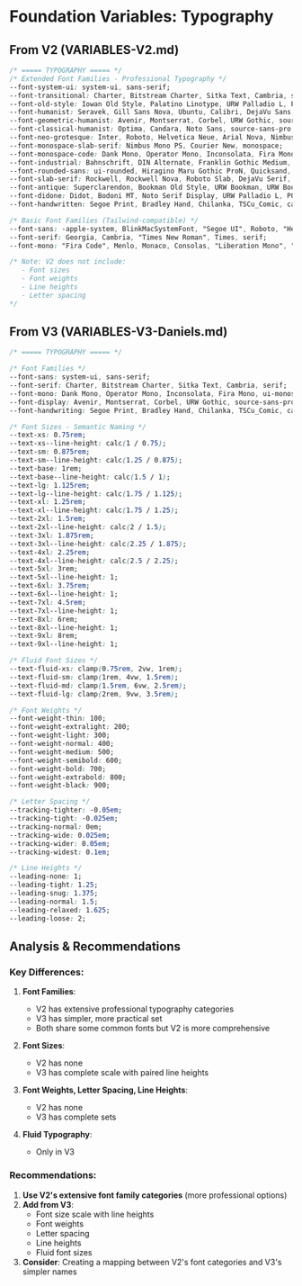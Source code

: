 # Foundation Variables: Typography

## From V2 (VARIABLES-V2.md)

```css
/* ===== TYPOGRAPHY ===== */
/* Extended Font Families - Professional Typography */
--font-system-ui: system-ui, sans-serif;
--font-transitional: Charter, Bitstream Charter, Sitka Text, Cambria, serif;
--font-old-style: Iowan Old Style, Palatino Linotype, URW Palladio L, P052, serif;
--font-humanist: Seravek, Gill Sans Nova, Ubuntu, Calibri, DejaVu Sans, source-sans-pro, sans-serif;
--font-geometric-humanist: Avenir, Montserrat, Corbel, URW Gothic, source-sans-pro, sans-serif;
--font-classical-humanist: Optima, Candara, Noto Sans, source-sans-pro, sans-serif;
--font-neo-grotesque: Inter, Roboto, Helvetica Neue, Arial Nova, Nimbus Sans, Arial, sans-serif;
--font-monospace-slab-serif: Nimbus Mono PS, Courier New, monospace;
--font-monospace-code: Dank Mono, Operator Mono, Inconsolata, Fira Mono, ui-monospace, SF Mono,Monaco, Droid Sans Mono, Source Code Pro, Cascadia Code,Menlo, Consolas, DejaVu Sans Mono, monospace;
--font-industrial: Bahnschrift, DIN Alternate, Franklin Gothic Medium, Nimbus Sans Narrow, sans-serif-condensed, sans-serif;
--font-rounded-sans: ui-rounded, Hiragino Maru Gothic ProN, Quicksand, Comfortaa, Manjari, Arial Rounded MT, Arial Rounded MT Bold, Calibri, source-sans-pro, sans-serif;
--font-slab-serif: Rockwell, Rockwell Nova, Roboto Slab, DejaVu Serif, Sitka Small, serif;
--font-antique: Superclarendon, Bookman Old Style, URW Bookman, URW Bookman L, Georgia Pro, Georgia, serif;
--font-didone: Didot, Bodoni MT, Noto Serif Display, URW Palladio L, P052, Sylfaen, serif;
--font-handwritten: Segoe Print, Bradley Hand, Chilanka, TSCu_Comic, casual, cursive;

/* Basic Font Families (Tailwind-compatible) */
--font-sans: -apple-system, BlinkMacSystemFont, "Segoe UI", Roboto, "Helvetica Neue", Arial, sans-serif;
--font-serif: Georgia, Cambria, "Times New Roman", Times, serif;
--font-mono: "Fira Code", Menlo, Monaco, Consolas, "Liberation Mono", "Courier New", monospace;

/* Note: V2 does not include:
   - Font sizes
   - Font weights
   - Line heights
   - Letter spacing
*/
```

## From V3 (VARIABLES-V3-Daniels.md)

```css
/* ===== TYPOGRAPHY ===== */

/* Font Families */
--font-sans: system-ui, sans-serif;
--font-serif: Charter, Bitstream Charter, Sitka Text, Cambria, serif;
--font-mono: Dank Mono, Operator Mono, Inconsolata, Fira Mono, ui-monospace, SF Mono, Monaco, Droid Sans Mono, Source Code Pro, Cascadia Code, Menlo, Consolas, DejaVu Sans Mono, monospace;
--font-display: Avenir, Montserrat, Corbel, URW Gothic, source-sans-pro, sans-serif;
--font-handwriting: Segoe Print, Bradley Hand, Chilanka, TSCu_Comic, casual, cursive;

/* Font Sizes - Semantic Naming */
--text-xs: 0.75rem;
--text-xs--line-height: calc(1 / 0.75);
--text-sm: 0.875rem;
--text-sm--line-height: calc(1.25 / 0.875);
--text-base: 1rem;
--text-base--line-height: calc(1.5 / 1);
--text-lg: 1.125rem;
--text-lg--line-height: calc(1.75 / 1.125);
--text-xl: 1.25rem;
--text-xl--line-height: calc(1.75 / 1.25);
--text-2xl: 1.5rem;
--text-2xl--line-height: calc(2 / 1.5);
--text-3xl: 1.875rem;
--text-3xl--line-height: calc(2.25 / 1.875);
--text-4xl: 2.25rem;
--text-4xl--line-height: calc(2.5 / 2.25);
--text-5xl: 3rem;
--text-5xl--line-height: 1;
--text-6xl: 3.75rem;
--text-6xl--line-height: 1;
--text-7xl: 4.5rem;
--text-7xl--line-height: 1;
--text-8xl: 6rem;
--text-8xl--line-height: 1;
--text-9xl: 8rem;
--text-9xl--line-height: 1;

/* Fluid Font Sizes */
--text-fluid-xs: clamp(0.75rem, 2vw, 1rem);
--text-fluid-sm: clamp(1rem, 4vw, 1.5rem);
--text-fluid-md: clamp(1.5rem, 6vw, 2.5rem);
--text-fluid-lg: clamp(2rem, 9vw, 3.5rem);

/* Font Weights */
--font-weight-thin: 100;
--font-weight-extralight: 200;
--font-weight-light: 300;
--font-weight-normal: 400;
--font-weight-medium: 500;
--font-weight-semibold: 600;
--font-weight-bold: 700;
--font-weight-extrabold: 800;
--font-weight-black: 900;

/* Letter Spacing */
--tracking-tighter: -0.05em;
--tracking-tight: -0.025em;
--tracking-normal: 0em;
--tracking-wide: 0.025em;
--tracking-wider: 0.05em;
--tracking-widest: 0.1em;

/* Line Heights */
--leading-none: 1;
--leading-tight: 1.25;
--leading-snug: 1.375;
--leading-normal: 1.5;
--leading-relaxed: 1.625;
--leading-loose: 2;
```

## Analysis & Recommendations

### Key Differences:
1. **Font Families**: 
   - V2 has extensive professional typography categories
   - V3 has simpler, more practical set
   - Both share some common fonts but V2 is more comprehensive

2. **Font Sizes**: 
   - V2 has none
   - V3 has complete scale with paired line heights

3. **Font Weights, Letter Spacing, Line Heights**:
   - V2 has none
   - V3 has complete sets

4. **Fluid Typography**:
   - Only in V3

### Recommendations:
1. **Use V2's extensive font family categories** (more professional options)
2. **Add from V3**:
   - Font size scale with line heights
   - Font weights
   - Letter spacing
   - Line heights
   - Fluid font sizes
3. **Consider**: Creating a mapping between V2's font categories and V3's simpler names
